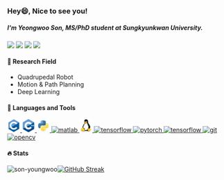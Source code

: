 ### Hey😄, Nice to see you!
##### I'm Yeongwoo Son, MS/PhD student at Sungkyunkwan University.

<a href="mailto:ywson96@gmail.com"><img src="https://img.shields.io/badge/Gmail-d14836?style=flat-square&logo=Gmail&logoColor=white&link=ywson96@gmail.com"/></a>
<a href="https://www.youtube.com/@YeongwooSon"><img src="https://img.shields.io/badge/Youtube-FF0000?style=flat-square&logo=Youtube&logoColor=white&link=https://www.youtube.com/@YeongwooSon"/></a>
<a href="https://orcid.org/0009-0007-1251-9415"><img src="https://img.shields.io/badge/ORCID-A6CE39?style=flat-square&logo=orcid&logoColor=white&link=https://orcid.org/0009-0007-1251-9415"/></a>
<a href="https://www.researchgate.net/profile/Yeongwoo-Son-2"><img src="https://img.shields.io/badge/researchgate-00CCBB?style=flat-square&logo=researchgate&logoColor=white&link=https://www.researchgate.net/profile/Yeongwoo-Son-2"/></a>

#### 🌱 Research Field
- Quadrupedal Robot
- Motion & Path Planning
- Deep Learning

#### 🔭 Languages and Tools
<p align="left"> 
  <a href="https://www.cprogramming.com/" target="_blank" rel="noreferrer"> <img src="https://raw.githubusercontent.com/devicons/devicon/master/icons/c/c-original.svg" alt="c" width="30" height="30"/> </a> 
  <a href="https://www.w3schools.com/cpp/" target="_blank" rel="noreferrer"> <img src="https://raw.githubusercontent.com/devicons/devicon/master/icons/cplusplus/cplusplus-original.svg" alt="cplusplus" width="30" height="30"/> </a> 
  <a href="https://www.python.org" target="_blank" rel="noreferrer"> <img src="https://raw.githubusercontent.com/devicons/devicon/master/icons/python/python-original.svg" alt="python" width="30" height="30"/> </a> 
  <a href="https://www.mathworks.com/" target="_blank" rel="noreferrer"> <img src="https://upload.wikimedia.org/wikipedia/commons/2/21/Matlab_Logo.png" alt="matlab" width="30" height="30"/> </a> 
  <a href="https://www.linux.org/" target="_blank" rel="noreferrer"> <img src="https://raw.githubusercontent.com/devicons/devicon/master/icons/linux/linux-original.svg" alt="linux" width="30" height="30"/> </a> 
  <a href="https://www.ros.org" target="_blank" rel="noreferrer"> <img src="https://www.vectorlogo.zone/logos/ros/ros-icon.svg" alt="tensorflow" width="30" height="30"/> </a>  
  <a href="https://pytorch.org/" target="_blank" rel="noreferrer"> <img src="https://www.vectorlogo.zone/logos/pytorch/pytorch-icon.svg" alt="pytorch" width="30" height="30"/> </a> 
  <a href="https://www.tensorflow.org" target="_blank" rel="noreferrer"> <img src="https://www.vectorlogo.zone/logos/tensorflow/tensorflow-icon.svg" alt="tensorflow" width="30" height="30"/> </a> 
  <a href="https://git-scm.com/" target="_blank" rel="noreferrer"> <img src="https://www.vectorlogo.zone/logos/git-scm/git-scm-icon.svg" alt="git" width="30" height="30"/> </a> 
  <a href="https://opencv.org/" target="_blank" rel="noreferrer"> <img src="https://www.vectorlogo.zone/logos/opencv/opencv-icon.svg" alt="opencv" width="30" height="30"/> </a> 
</p>

#### 🔥 Stats
<p><img align="left" src="https://github-readme-stats.vercel.app/api/top-langs?username=son-youngwoo&show_icons=true&locale=en&layout=compact" alt="son-youngwoo" /></p>
<a href="https://git.io/streak-stats"><img src="https://streak-stats.demolab.com?user=son-youngwoo&theme=transparent" alt="GitHub Streak" height="165"/></a>

<!--a href="https://git.io/streak-stats"><img src="https://streak-stats.demolab.com?user=son-youngwoo&theme=ayu-light" alt="GitHub Streak height="165"/></a>
<a href="https://git.io/streak-stats"><img src="https://streak-stats.demolab.com?user=son-youngwoo&theme=flag-india" alt="GitHub Streak" /></a>
<a href="https://git.io/streak-stats"><img src="https://streak-stats.demolab.com?user=son-youngwoo&theme=buefy" alt="GitHub Streak" /></a>
<a href="https://git.io/streak-stats"><img src="https://streak-stats.demolab.com?user=son-youngwoo&theme=vue" alt="GitHub Streak" /></a>
<a href="https://git.io/streak-stats"><img src="https://streak-stats.demolab.com?user=son-youngwoo&theme=cobalt" alt="GitHub Streak" /></a>
<a href="https://git.io/streak-stats"><img src="https://streak-stats.demolab.com?user=son-youngwoo&theme=onedark-duo" alt="GitHub Streak" /></a>
<a href="https://git.io/streak-stats"><img src="https://streak-stats.demolab.com?user=son-youngwoo&theme=gruvbox-duo" alt="GitHub Streak" /></a>
<a href="https://git.io/streak-stats"><img src="https://streak-stats.demolab.com?user=son-youngwoo" alt="GitHub Streak" /></a-->

<!--img src="https://img.shields.io/badge/Python-3776AB?style=for-the-badge&logo=Python&logoColor=white"-->

<!--
**son-youngwoo/son-youngwoo** is a ✨ _special_ ✨ repository because its `README.md` (this file) appears on your GitHub profile.
👋
Here are some ideas to get you started:

- 🔭 I’m currently working on ...
- 🌱 I’m currently learning ...
- 👯 I’m looking to collaborate on ...
- 🤔 I’m looking for help with ...
- 💬 Ask me about ...
- 📫 How to reach me: ...
- 😄 Pronouns: ...
- ⚡ Fun fact: ...
-->
